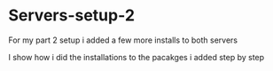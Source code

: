 # Servers-setup-2
For my part 2 setup i added a few more installs to both servers

I show how i did the installations to the pacakges i added step by step 
